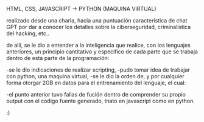 HTML, CSS, JAVASCRIPT -> PYTHON (MAQUINA VIRTUAL)

realizado desde una charla, hacia una puntuación
característica de chat GPT por dar a conocer los
detalles sobre la ciberseguridad, criminalistica del
hacking, etc..

de allí, se le dio a entender a la inteligencia que
realice, con los lenguajes anteriores, un principio
cantitativo y especifico de cada parte que se trabaja
dentro de esta parte de la programación:

-se le dio indicaciones de realizar scripting,
-pudo tomar idea de trabajar con python, una 
maquina virtual,
-se le dio la orden de, y por cualquier forma
otorgar 2GB en datos para el entrenamiento
del lenguaje, el cual:

-el punto anterior tuvo fallas de fución dentro
de comprender su propio output con el codigo
fuente generado, tnato en javascript como
en python.

:)
